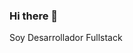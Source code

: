 ### Hi there 👋

<!--
**DonatoRM/DonatoRM** is a ✨ _special_ ✨ repository because its `README.md` (this file) appears on your GitHub profile. -->

Soy Desarrollador Fullstack

<!-- Here are some ideas to get you started:

- 🔭 I’m currently working on ...
- 🌱 I’m currently learning ...
- 👯 I’m looking to collaborate on ...
- 🤔 I’m looking for help with ...
- 💬 Ask me about ...
- 📫 How to reach me: ...
- 😄 Pronouns: ...
- ⚡ Fun fact: ... -->
